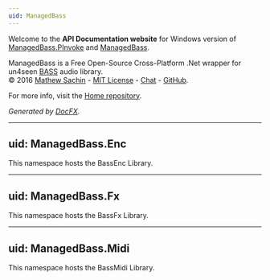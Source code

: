 ```yaml
---
uid: ManagedBass
---
```

Welcome to the **API Documentation website** for Windows version of [ManagedBass.PInvoke](https://github.com/ManagedBass/ManagedBass.PInvoke) and [ManagedBass](https://github.com/ManagedBass/ManagedBass).

ManagedBass is a Free Open-Source Cross-Platform .Net wrapper for un4seen [BASS](http://un4seen.com) audio library.  
&copy; 2016 [Mathew Sachin](https://github.com/MathewSachin) -
[MIT License](https://raw.githubusercontent.com/ManagedBass/Resources/master/LICENSE.md) - 
[Chat](https://gitter.im/ManagedBass/ManagedBass) - 
[GitHub](https://github.com/ManagedBass/Home).

For more info, visit the [Home repository](https://github.com/ManagedBass/Home).

*Generated by <a href="http://dotnet.github.io/docfx/">DocFX</a>.*

---
uid: ManagedBass.Enc
---
This namespace hosts the BassEnc Library.

---
uid: ManagedBass.Fx
---
This namespace hosts the BassFx Library.

---
uid: ManagedBass.Midi
---
This namespace hosts the BassMidi Library.